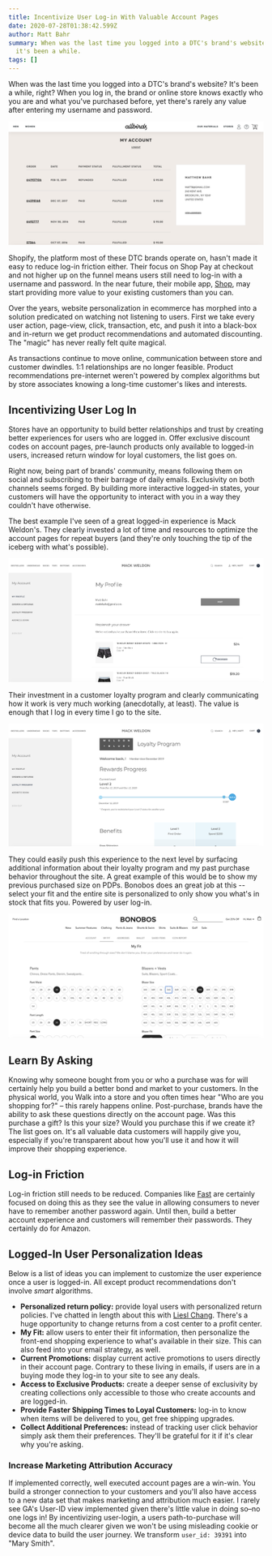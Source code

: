 ```yaml
---
title: Incentivize User Log-in With Valuable Account Pages
date: 2020-07-28T01:38:42.599Z
author: Matt Bahr
summary: When was the last time you logged into a DTC's brand's website? For me,
  it's been a while.
tags: []
---
```

When was the last time you logged into a DTC's brand's website? It's been a while, right? When you log in, the brand or online store knows exactly who you are and what you've purchased before, yet there's rarely any value after entering my username and password.

![](/static/img/allbirds-logged-in-account-page.png "Allbirds Account Page Example")

Shopify, the platform most of these DTC brands operate on, hasn't made it easy to reduce log-in friction either. Their focus on Shop Pay at checkout and not higher up on the funnel means users still need to log-in with a username and password. In the near future, their mobile app, [Shop](https://shop.app/), may start providing more value to your existing customers than you can.

Over the years, website personalization in ecommerce has morphed into a solution predicated on watching not listening to users. First we take every user action, page-view, click, transaction, etc, and push it into a black-box and in-return we get product recommendations and automated discounting. The "magic" has never really felt quite magical.

As transactions continue to move online, communication between store and customer dwindles. 1:1 relationships are no longer feasible. Product recommendations pre-internet weren't powered by complex algorithms but by store associates knowing a long-time customer's likes and interests.

## Incentivizing User Log In

Stores have an opportunity to build better relationships and trust by creating better experiences for users who are logged in. Offer exclusive discount codes on account pages, pre-launch products only available to logged-in users, increased return window for loyal customers, the list goes on.

Right now, being part of brands' community, means following them on social and subscribing to their barrage of daily emails. Exclusivity on both channels seems forged. By building more interactive logged-in states, your customers will have the opportunity to interact with you in a way they couldn't have otherwise.

The best example I've seen of a great logged-in experience is Mack Weldon's. They clearly invested a lot of time and resources to optimize the account pages for repeat buyers (and they're only touching the tip of the iceberg with what's possible).

![](/static/img/mack-weldon-account-page.png "Mackweldon Profile Page")

Their investment in a customer loyalty program and clearly communicating how it work is very much working (anecdotally, at least). The value is enough that I log in every time I go to the site.

![](/static/img/mack-weldon-loyalty-page.png "Mack Weldon Loyalty")

They could easily push this experience to the next level by surfacing additional information about their loyalty program and my past purchase behavior throughout the site. A great example of this would be to show my previous purchased size on PDPs. Bonobos does an great job at this -- select your fit and the entire site is personalized to only show you what's in stock that fits you. Powered by user log-in.

![](/static/img/bonobos-my-fit.png "Bonobos My Fit")

## Learn By Asking

Knowing why someone bought from you or who a purchase was for will certainly help you build a better bond and market to your customers. In the physical world, you Walk into a store and you often times hear "Who are you shopping for?" – this rarely happens online. Post-purchase, brands have the ability to ask these questions directly on the account page. Was this purchase a gift? Is this your size? Would you purchase this if we create it? The list goes on. It's all valuable data customers will happily give you, especially if you're transparent about how you'll use it and how it will improve their shopping experience.

## Log-in Friction

Log-in friction still needs to be reduced. Companies like [Fast](https://fast.co/) are certainly focused on doing this as they see the value in allowing consumers to never have to remember another password again. Until then, build a better account experience and customers will remember their passwords. They certainly do for Amazon.

## Logged-In User Personalization Ideas

Below is a list of ideas you can implement to customize the user experience once a user is logged-in. All except product recommendations don't involve *smart* algorithms.

* **Personalized return policy:** provide loyal users with personalized return policies. I've chatted in length about this with [Liesl Chang](https://www.linkedin.com/in/lieslchang/). There's a huge opportunity to change returns from a cost center to a profit center.
* **My Fit:** allow users to enter their fit information, then personalize the front-end shopping experience to what's available in their size. This can also feed into your email strategy, as well.
* **Current Promotions:** display current active promotions to users directly in their account page. Contrary to these living in emails, if users are in a buying mode they log-in to your site to see any deals.
* **Access to Exclusive Products:** create a deeper sense of exclusivity by creating collections only accessible to those who create accounts and are logged-in.
* **Provide Faster Shipping Times to Loyal Customers:** log-in to know when items will be delivered to you, get free shipping upgrades.
* **Collect Additional Preferences:** instead of tracking user click behavior simply ask them their preferences. They'll be grateful for it if it's clear why you're asking.

### Increase Marketing Attribution Accuracy

If implemented correctly, well executed account pages are a win-win. You build a stronger connection to your customers and you'll also have access to a new data set that makes marketing and attribution much easier. I rarely see GA's User-ID view implemented given there's little value in doing so–no one logs in! By incentivizing user-login, a users path-to-purchase will become all the much clearer given we won't be using misleading cookie or device data to build the user journey. We transform `user_id: 39391` into "Mary Smith".